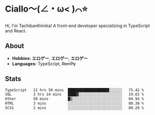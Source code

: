 # Ciallo～(∠・ω< )⌒⭐️

Hi, I'm TachibanKimika! A front-end developer specializing in TypeScript and React.

## About
- **Hobbies:** **エロゲー**, **エロゲー**, **エロゲー**
- **Languages:** TypeScript, ~~Ren’Py~~

## Stats
<!--START_SECTION:waka-->

```txt
TypeScript   12 hrs 50 mins  ███████████████████░░░░░░   75.42 %
SQL          3 hrs 14 mins   ████▓░░░░░░░░░░░░░░░░░░░░   19.01 %
Other        50 mins         █▒░░░░░░░░░░░░░░░░░░░░░░░   04.94 %
HTML         3 mins          ░░░░░░░░░░░░░░░░░░░░░░░░░   00.30 %
SCSS         2 mins          ░░░░░░░░░░░░░░░░░░░░░░░░░   00.20 %
```

<!--END_SECTION:waka-->

<!-- ![Metrics](https://metrics.lecoq.io/TachibanaKimika?template=classic&base.activity=0&base.community=0&base.repositories=0&languages=1&isocalendar=1&isocalendar.duration=half-year&languages.limit=8&languages.sections=most-used&languages.colors=github&languages.threshold=0%25&languages.indepth=false&languages.recent.load=300&languages.recent.days=14&config.timezone=Asia%2FShanghai)
 -->
